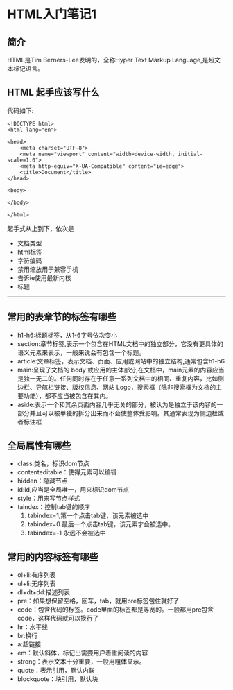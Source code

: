 # HTML入门笔记1
## 简介
HTML是Tim Berners-Lee发明的，全称Hyper Text Markup Language,是超文本标记语言。
## HTML 起手应该写什么
代码如下:
```
<!DOCTYPE html>
<html lang="en">

<head>
    <meta charset="UTF-8">
    <meta name="viewport" content="width=device-width, initial-scale=1.0">
    <meta http-equiv="X-UA-Compatible" content="ie=edge">
    <title>Document</title>
</head>

<body>

</body>

</html>
```
起手式从上到下，依次是
+ 文档类型
+ html标签
+ 字符编码
+ 禁用缩放用于兼容手机
+ 告诉ie使用最新内核
+ 标题
***
## 常用的表章节的标签有哪些
+ h1-h6:标题标签，从1-6字号依次变小
+ section:章节标签,表示一个包含在HTML文档中的独立部分，它没有更具体的语义元素来表示，一般来说会有包含一个标题。
+ article:文章标签，表示文档、页面、应用或网站中的独立结构,通常包含h1-h6
+ main:呈现了文档的 body 或应用的主体部分,在文档中，main元素的内容应当是独一无二的。任何同时存在于任意一系列文档中的相同、重复内容，比如侧边栏、导航栏链接、版权信息、网站 Logo，搜索框（除非搜索框为文档的主要功能），都不应当被包含在其内。
+ aside:表示一个和其余页面内容几乎无关的部分，被认为是独立于该内容的一部分并且可以被单独的拆分出来而不会使整体受影响。其通常表现为侧边栏或者标注框
## 全局属性有哪些
+ class:类名，标识dom节点
+ contenteditable：使得元素可以编辑
+ hidden：隐藏节点
+ id:id,应当是全局唯一，用来标识dom节点
+ style：用来写节点样式
+ taindex：控制tab键的顺序
  1. tabindex=1,第一个点击tab键，该元素被选中
  2. tabindex=0.最后一个点击tab键，该元素才会被选中。
  3. tabindex=-1 永远不会被选中

## 常用的内容标签有哪些
+ ol+li:有序列表
+ ul+li:无序列表
+ dl+dt+dd:描述列表
+ pre：如果想保留空格，回车，tab，就用pre标签包住就好了
+ code：包含代码的标签。code里面的标签都是等宽的。一般都用pre包含code，这样代码就可以换行了
+ hr：水平线
+ br:换行
+ a:超链接
+ em：默认斜体，标记出需要用户着重阅读的内容
+ strong：表示文本十分重要，一般用粗体显示。
+ quote：表示引用，默认内联
+ blockquote：块引用，默认块
